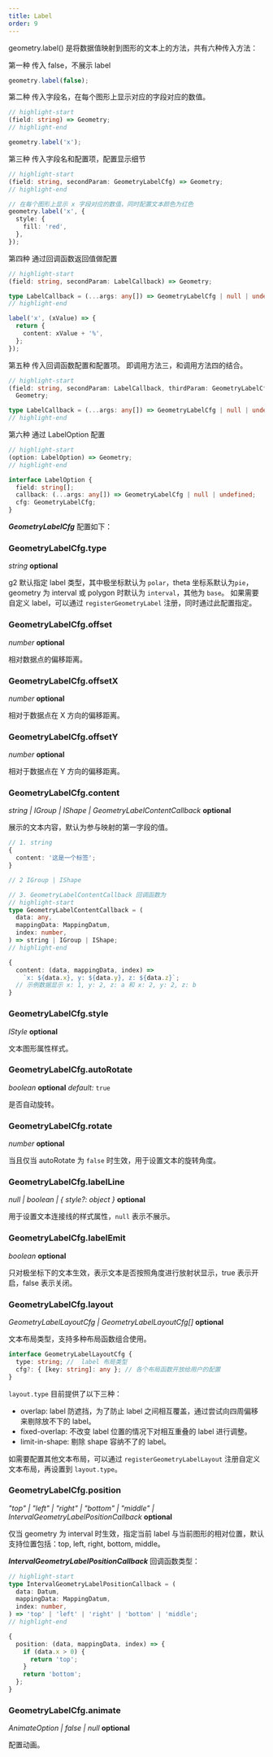 ```yaml
---
title: Label
order: 9
---
```


geometry.label() 是将数据值映射到图形的文本上的方法，共有六种传入方法：

第一种 传入 false，不展示 label

```ts
geometry.label(false);
```

第二种 传入字段名，在每个图形上显示对应的字段对应的数值。

```ts
// highlight-start
(field: string) => Geometry;
// highlight-end

geometry.label('x');
```

第三种 传入字段名和配置项，配置显示细节

```ts
// highlight-start
(field: string, secondParam: GeometryLabelCfg) => Geometry;
// highlight-end

// 在每个图形上显示 x 字段对应的数值，同时配置文本颜色为红色
geometry.label('x', {
  style: {
    fill: 'red',
  },
});
```

第四种 通过回调函数返回值做配置

```ts
// highlight-start
(field: string, secondParam: LabelCallback) => Geometry;

type LabelCallback = (...args: any[]) => GeometryLabelCfg | null | undefined;
// highlight-end

label('x', (xValue) => {
  return {
    content: xValue + '%',
  };
});
```

第五种 传入回调函数配置和配置项。 即调用方法三，和调用方法四的结合。

```ts
// highlight-start
(field: string, secondParam: LabelCallback, thirdParam: GeometryLabelCfg) =>
  Geometry;

type LabelCallback = (...args: any[]) => GeometryLabelCfg | null | undefined;
// highlight-end
```

第六种 通过 LabelOption 配置

```ts
// highlight-start
(option: LabelOption) => Geometry;
// highlight-end

interface LabelOption {
  field: string[];
  callback: (...args: any[]) => GeometryLabelCfg | null | undefined;
  cfg: GeometryLabelCfg;
}
```

_**GeometryLabelCfg**_ 配置如下：

### GeometryLabelCfg.type

<description> _string_ **optional** </description>

g2 默认指定 label 类型，其中极坐标默认为 `polar`，theta 坐标系默认为`pie`，geometry 为 interval 或 polygon 时默认为 `interval`，其他为 `base`。
如果需要自定义 label，可以通过 `registerGeometryLabel` 注册，同时通过此配置指定。

### GeometryLabelCfg.offset

<description> _number_ **optional** </description>

相对数据点的偏移距离。

### GeometryLabelCfg.offsetX

<description> _number_ **optional** </description>

相对于数据点在 X 方向的偏移距离。

### GeometryLabelCfg.offsetY

<description> _number_ **optional** </description>

相对于数据点在 Y 方向的偏移距离。

### GeometryLabelCfg.content

<description> _string | IGroup | IShape | GeometryLabelContentCallback_ **optional**</description>

展示的文本内容，默认为参与映射的第一字段的值。

```ts
// 1. string
{
  content: '这是一个标签';
}

// 2 IGroup | IShape

// 3. GeometryLabelContentCallback 回调函数为
// highlight-start
type GeometryLabelContentCallback = (
  data: any,
  mappingData: MappingDatum,
  index: number,
) => string | IGroup | IShape;
// highlight-end

{
  content: (data, mappingData, index) =>
    `x: ${data.x}, y: ${data.y}, z: ${data.z}`;
  // 示例数据显示 x: 1, y: 2, z: a 和 x: 2, y: 2, z: b
}
```

### GeometryLabelCfg.style

<description> _IStyle_ **optional**</description>

文本图形属性样式。

### GeometryLabelCfg.autoRotate

<description> _boolean_ **optional** _default:_ `true`</description>

是否自动旋转。

### GeometryLabelCfg.rotate

<description> _number_ **optional**</description>

当且仅当 autoRotate 为 `false` 时生效，用于设置文本的旋转角度。

### GeometryLabelCfg.labelLine

<description> _null | boolean | { style?: object }_ **optional**</description>

用于设置文本连接线的样式属性，`null` 表示不展示。

### GeometryLabelCfg.labelEmit

<description> _boolean_ **optional**</description>

只对极坐标下的文本生效，表示文本是否按照角度进行放射状显示，true 表示开启，false 表示关闭。

### GeometryLabelCfg.layout

<description> _GeometryLabelLayoutCfg | GeometryLabelLayoutCfg[]_ **optional**</description>

文本布局类型，支持多种布局函数组合使用。

```ts
interface GeometryLabelLayoutCfg {
  type: string; //  label 布局类型
  cfg?: { [key: string]: any }; // 各个布局函数开放给用户的配置
}
```

`layout.type` 目前提供了以下三种：

- overlap: label 防遮挡，为了防止 label 之间相互覆盖，通过尝试向四周偏移来剔除放不下的 label。
- fixed-overlap: 不改变 label 位置的情况下对相互重叠的 label 进行调整。
- limit-in-shape: 剔除 shape 容纳不了的 label。

如需要配置其他文本布局，可以通过 `registerGeometryLabelLayout` 注册自定义文本布局，再设置到 `layout.type`。

### GeometryLabelCfg.position

<description> _"top" | "left" | "right" | "bottom" | "middle" | IntervalGeometryLabelPositionCallback_ **optional**</description>

仅当 geometry 为 interval 时生效，指定当前 label 与当前图形的相对位置，默认支持位置包括：top, left, right, bottom, middle。

_**IntervalGeometryLabelPositionCallback**_ 回调函数类型：

```ts
// highlight-start
type IntervalGeometryLabelPositionCallback = (
  data: Datum,
  mappingData: MappingDatum,
  index: number,
) => 'top' | 'left' | 'right' | 'bottom' | 'middle';
// highlight-end

{
  position: (data, mappingData, index) => {
    if (data.x > 0) {
      return 'top';
    }
    return 'bottom';
  };
}
```

### GeometryLabelCfg.animate

<description> _AnimateOption | false | null_ **optional**</description>

配置动画。
